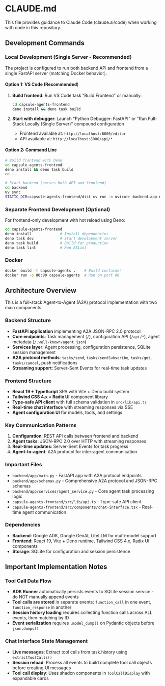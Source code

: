 # CLAUDE.md

This file provides guidance to Claude Code (claude.ai/code) when working with code in this repository.

## Development Commands

### Local Development (Single Server - Recommended)
The project is configured to run both backend API and frontend from a single FastAPI server (matching Docker behavior).

#### Option 1: VS Code (Recommended)
1. **Build frontend**: Run VS Code task "Build Frontend" or manually:
   ```bash
   cd capsule-agents-frontend
   deno install && deno task build
   ```

2. **Start with debugger**: Launch "Python Debugger: FastAPI" or "Run Full-Stack Locally (Single Server)" compound configuration
   - Frontend available at: `http://localhost:8000/editor`
   - API available at: `http://localhost:8000/api/*`

#### Option 2: Command Line
```bash
# Build frontend with Deno
cd capsule-agents-frontend
deno install && deno task build
cd ..

# Start backend (serves both API and frontend)
cd backend
uv sync
STATIC_DIR=capsule-agents-frontend/dist uv run -m uvicorn backend.app.main:app --reload --host 0.0.0.0 --port 8000 --log-config ../log_conf.yaml
```

### Separate Frontend Development (Optional)
For frontend-only development with hot reload using Deno:
```bash
cd capsule-agents-frontend
deno install             # Install dependencies
deno task dev            # Start development server
deno task build          # Build for production
deno task lint           # Run ESLint
```

### Docker
```bash
docker build -t capsule-agents .    # Build container
docker run -p 80:80 capsule-agents  # Run on port 80
```

## Architecture Overview

This is a full-stack Agent-to-Agent (A2A) protocol implementation with two main components:

### Backend Structure
- **FastAPI application** implementing A2A JSON-RPC 2.0 protocol
- **Core endpoints**: Task management (`/`), configuration API (`/api/*`), agent metadata (`/.well-known/agent.json`)
- **Services layer**: Agent processing, configuration persistence, SQLite session management
- **A2A protocol methods**: `tasks/send`, `tasks/sendSubscribe`, `tasks/get`, `tasks/cancel`, push notifications
- **Streaming support**: Server-Sent Events for real-time task updates

### Frontend Structure  
- **React 19 + TypeScript** SPA with Vite + Deno build system
- **Tailwind CSS 4.x + Radix UI** component library
- **Type-safe API client** with full schema validation in `src/lib/api.ts`
- **Real-time chat interface** with streaming responses via SSE
- **Agent configuration UI** for models, tools, and settings

### Key Communication Patterns
1. **Configuration**: REST API calls between frontend and backend
2. **Agent tasks**: JSON-RPC 2.0 over HTTP with streaming responses
3. **Real-time updates**: Server-Sent Events for task progress
4. **Agent-to-agent**: A2A protocol for inter-agent communication

### Important Files
- `backend/app/main.py` - FastAPI app with A2A protocol endpoints
- `backend/app/schemas.py` - Comprehensive A2A protocol and JSON-RPC schemas
- `backend/app/services/agent_service.py` - Core agent task processing logic
- `capsule-agents-frontend/src/lib/api.ts` - Type-safe API client
- `capsule-agents-frontend/src/components/chat-interface.tsx` - Real-time agent communication

### Dependencies
- **Backend**: Google ADK, Google GenAI, LiteLLM for multi-model support
- **Frontend**: React 19, Vite + Deno runtime, Tailwind CSS 4.x, Radix UI components
- **Storage**: SQLite for configuration and session persistence

## Important Implementation Notes

### Tool Call Data Flow
- **ADK Runner** automatically persists events to SQLite session service - do NOT manually append events
- **Tool calls are stored** in separate events: `function_call` in one event, `function_response` in another
- **Session history loading** requires collecting function calls across ALL events, then matching by ID
- **Event serialization** requires `.model_dump()` on Pydantic objects before `json.dumps()` 

### Chat Interface State Management  
- **Live messages**: Extract tool calls from task.history using `extractToolCalls()`
- **Session reload**: Process all events to build complete tool call objects before creating UI messages
- **Tool call display**: Uses shadcn components in `ToolCallDisplay` with expandable cards